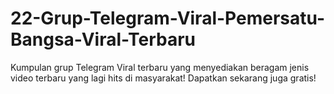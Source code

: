 # 22-Grup-Telegram-Viral-Pemersatu-Bangsa-Viral-Terbaru
Kumpulan grup Telegram Viral terbaru yang menyediakan beragam jenis video terbaru yang lagi hits di masyarakat! Dapatkan sekarang juga gratis!
